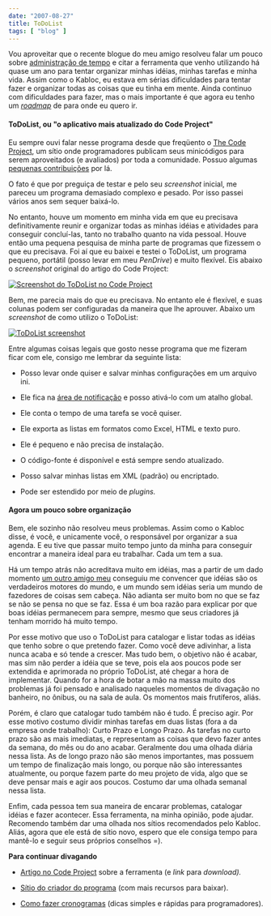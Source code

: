 ```yaml
---
date: "2007-08-27"
title: ToDoList
tags: [ "blog" ]
---
```

Vou aproveitar que o recente blogue do meu amigo resolveu falar um pouco sobre [administração de tempo](http://www.kabloc.com.br/2007/08/24/estou-sem-tempo/) e citar a ferramenta que venho utilizando há quase um ano para tentar organizar minhas idéias, minhas tarefas e minha vida. Assim como o Kabloc, eu estava em sérias dificuldades para tentar fazer e organizar todas as coisas que eu tinha em mente. Ainda continuo com dificuldades para fazer, mas o mais importante é que agora eu tenho um [_roadmap_](http://en.wikipedia.org/wiki/Technology_roadmap) de para onde eu quero ir.

#### ToDoList, ou "o aplicativo mais atualizado do Code Project"

Eu sempre ouvi falar nesse programa desde que freqüento o [The Code Project](http://www.codeproject.com), um sítio onde programadores publicam seus minicódigos para serem aproveitados (e avaliados) por toda a comunidade. Possuo algumas [pequenas contribuições](http://www.codeproject.com/script/articles/list_articles.asp?userid=108248) por lá.

O fato é que por preguiça de testar e pelo seu _screenshot_ inicial, me pareceu um programa demasiado complexo e pesado. Por isso passei vários anos sem sequer baixá-lo.

No entanto, houve um momento em minha vida em que eu precisava definitivamente reunir e organizar todas as minhas idéias e atividades para conseguir concluí-las, tanto no trabalho quanto na vida pessoal. Houve então uma pequena pesquisa de minha parte de programas que fizessem o que eu precisava. Foi aí que eu baixei e testei o ToDoList, um programa pequeno, portátil (posso levar em meu _PenDrive_) e muito flexível. Eis abaixo o _screenshot_ original do artigo do Code Project:

[![Screenshot do ToDoList no Code Project](http://www.codeproject.com/tools/ToDoList2/todolist.png)](http://www.codeproject.com/tools/ToDoList2/todolist.png)

Bem, me parecia mais do que eu precisava. No entanto ele é flexível, e suas colunas podem ser configuradas da maneira que lhe aprouver. Abaixo um _screenshot_ de como utilizo o ToDoList:

[![ToDoList screenshot](/images/6fFXwLM.png)](/images/todolist.png)

Entre algumas coisas legais que gosto nesse programa que me fizeram ficar com ele, consigo me lembrar da seguinte lista:

	
  * Posso levar onde quiser e salvar minhas configurações em um arquivo ini.

	
  * Ele fica na [área de notificação](http://blogs.msdn.com/oldnewthing/archive/2003/09/10/54831.aspx) e posso ativá-lo com um atalho global.

	
  * Ele conta o tempo de uma tarefa se você quiser.

	
  * Ele exporta as listas em formatos como Excel, HTML e texto puro.

	
  * Ele é pequeno e não precisa de instalação.

	
  * O código-fonte é disponível e está sempre sendo atualizado.

	
  * Posso salvar minhas listas em XML (padrão) ou encriptado.

	
  * Pode ser estendido por meio de _plugins._

#### Agora um pouco sobre organização

Bem, ele sozinho não resolveu meus problemas. Assim como o Kabloc disse, é você, e unicamente você, o responsável por organizar a sua agenda. E eu tive que passar muito tempo junto da minha para conseguir encontrar a maneira ideal para eu trabalhar. Cada um tem a sua.

Há um tempo atrás não acreditava muito em idéias, mas a partir de um dado momento [um outro amigo meu](http://www.sk5.com.br) conseguiu me convencer que idéias são os verdadeiros motores do mundo, e um mundo sem idéias seria um mundo de fazedores de coisas sem cabeça. Não adianta ser muito bom no que se faz se não se pensa no que se faz. Essa é um boa razão para explicar por que boas idéias permanecem para sempre, mesmo que seus criadores já tenham morrido há muito tempo.

Por esse motivo que uso o ToDoList para catalogar e listar todas as idéias que tenho sobre o que pretendo fazer. Como você deve adivinhar, a lista nunca acaba e só tende a crescer. Mas tudo bem, o objetivo não é acabar, mas sim não perder a idéia que se teve, pois ela aos poucos pode ser extendida e aprimorada no próprio ToDoList, até chegar a hora de implementar. Quando for a hora de botar a mão na massa muito dos problemas já foi pensado e analisado naqueles momentos de divagação no banheiro, no ônibus, ou na sala de aula. Os momentos mais frutíferos, aliás.

Porém, é claro que catalogar tudo também não é tudo. É preciso agir. Por esse motivo costumo dividir minhas tarefas em duas listas (fora a da empresa onde trabalho): Curto Prazo e Longo Prazo. As tarefas no curto prazo são as mais imediatas, e representam as coisas que devo fazer antes da semana, do mês ou do ano acabar. Geralmente dou uma olhada diária nessa lista. As de longo prazo não são menos importantes, mas possuem um tempo de finalização mais longo, ou porque não são interessantes atualmente, ou porque fazem parte do meu projeto de vida, algo que se deve pensar mais e agir aos poucos. Costumo dar uma olhada semanal nessa lista.

Enfim, cada pessoa tem sua maneira de encarar problemas, catalogar idéias e fazer acontecer. Essa ferramenta, na minha opinião, pode ajudar. Recomendo também dar uma olhada nos sítios recomendados pelo Kabloc. Aliás, agora que ele está de sítio novo, espero que ele consiga tempo para mantê-lo e seguir seus próprios conselhos =).

**Para continuar divagando**

	
  * [Artigo no Code Project](http://www.codeproject.com/tools/todolist2.asp) sobre a ferramenta (e _link_ para _download)._

	
  * [Sítio do criador do programa](http://www.abstractspoon.com/) (com mais recursos para baixar).

	
  * [Como fazer cronogramas](http://www.caloni.com.br/cronograma) (dicas simples e rápidas para programadores).

